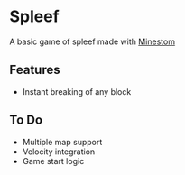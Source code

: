 # Spleef

A basic game of spleef made with [Minestom](https://minestom.net)

## Features

 * Instant breaking of any block

## To Do

 * Multiple map support
 * Velocity integration
 * Game start logic